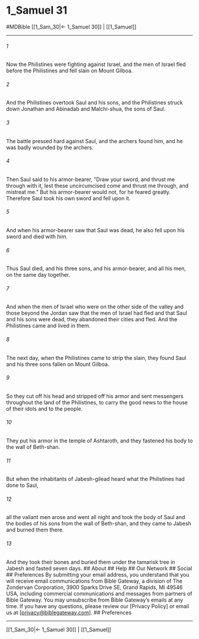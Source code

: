 # 1_Samuel 31
#MDBible
[[1_Sam_30|← 1_Samuel 30]] | [[1_Samuel]]

***






###### 1 


Now the Philistines were fighting against Israel, and the men of Israel fled before the Philistines and fell slain on Mount Gilboa. 





###### 2 


And the Philistines overtook Saul and his sons, and the Philistines struck down Jonathan and Abinadab and Malchi-shua, the sons of Saul. 





###### 3 


The battle pressed hard against Saul, and the archers found him, and he was badly wounded by the archers. 





###### 4 


Then Saul said to his armor-bearer, "Draw your sword, and thrust me through with it, lest these uncircumcised come and thrust me through, and mistreat me." But his armor-bearer would not, for he feared greatly. Therefore Saul took his own sword and fell upon it. 





###### 5 


And when his armor-bearer saw that Saul was dead, he also fell upon his sword and died with him. 





###### 6 


Thus Saul died, and his three sons, and his armor-bearer, and all his men, on the same day together. 





###### 7 


And when the men of Israel who were on the other side of the valley and those beyond the Jordan saw that the men of Israel had fled and that Saul and his sons were dead, they abandoned their cities and fled. And the Philistines came and lived in them. 





###### 8 


The next day, when the Philistines came to strip the slain, they found Saul and his three sons fallen on Mount Gilboa. 





###### 9 


So they cut off his head and stripped off his armor and sent messengers throughout the land of the Philistines, to carry the good news to the house of their idols and to the people. 





###### 10 


They put his armor in the temple of Ashtaroth, and they fastened his body to the wall of Beth-shan. 





###### 11 


But when the inhabitants of Jabesh-gilead heard what the Philistines had done to Saul, 





###### 12 


all the valiant men arose and went all night and took the body of Saul and the bodies of his sons from the wall of Beth-shan, and they came to Jabesh and burned them there. 





###### 13 


And they took their bones and buried them under the tamarisk tree in Jabesh and fasted seven days. ## About ## Help ## Our Network ## Social ## Preferences By submitting your email address, you understand that you will receive email communications from Bible Gateway, a division of The Zondervan Corporation, 3900 Sparks Drive SE, Grand Rapids, MI 49546 USA, including commercial communications and messages from partners of Bible Gateway. You may unsubscribe from Bible Gateway&rsquo;s emails at any time. If you have any questions, please review our [Privacy Policy] or email us at [privacy@biblegateway.com]. ## Preferences

***

[[1_Sam_30|← 1_Samuel 30]] | [[1_Samuel]]

